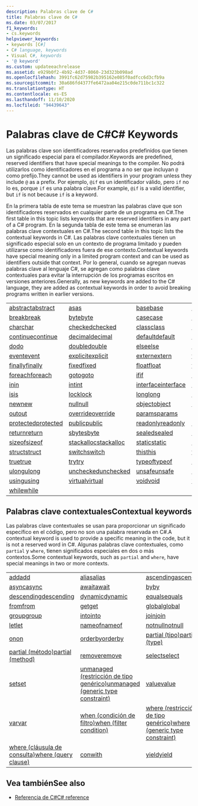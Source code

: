 ```yaml
---
description: Palabras clave de C#
title: Palabras clave de C#
ms.date: 03/07/2017
f1_keywords:
- cs.keywords
helpviewer_keywords:
- keywords [C#]
- C# language, keywords
- Visual C#, keywords
- '@ keyword'
ms.custom: updateeachrelease
ms.assetid: e929b0f2-4b92-4d37-8060-23d323b098ad
ms.openlocfilehash: 3991fc62d75982b395162e085f0adfcc6d3cfb9a
ms.sourcegitcommit: 30a686fd4377fe6472aa04e215c0de711bc1c322
ms.translationtype: HT
ms.contentlocale: es-ES
ms.lasthandoff: 11/10/2020
ms.locfileid: "94439643"
---
```

# <a name="c-keywords"></a><span data-ttu-id="18f09-103">Palabras clave de C#</span><span class="sxs-lookup"><span data-stu-id="18f09-103">C# Keywords</span></span>

<span data-ttu-id="18f09-104">Las palabras clave son identificadores reservados predefinidos que tienen un significado especial para el compilador.</span><span class="sxs-lookup"><span data-stu-id="18f09-104">Keywords are predefined, reserved identifiers that have special meanings to the compiler.</span></span> <span data-ttu-id="18f09-105">No podrá utilizarlos como identificadores en el programa a no ser que incluyan `@` como prefijo.</span><span class="sxs-lookup"><span data-stu-id="18f09-105">They cannot be used as identifiers in your program unless they include `@` as a prefix.</span></span> <span data-ttu-id="18f09-106">Por ejemplo, `@if` es un identificador válido, pero `if` no lo es, porque `if` es una palabra clave.</span><span class="sxs-lookup"><span data-stu-id="18f09-106">For example, `@if` is a valid identifier, but `if` is not because `if` is a keyword.</span></span>  
  
 <span data-ttu-id="18f09-107">En la primera tabla de este tema se muestran las palabras clave que son identificadores reservados en cualquier parte de un programa en C#.</span><span class="sxs-lookup"><span data-stu-id="18f09-107">The first table in this topic lists keywords that are reserved identifiers in any part of a C# program.</span></span> <span data-ttu-id="18f09-108">En la segunda tabla de este tema se enumeran las palabras clave contextuales en C#.</span><span class="sxs-lookup"><span data-stu-id="18f09-108">The second table in this topic lists the contextual keywords in C#.</span></span> <span data-ttu-id="18f09-109">Las palabras clave contextuales tienen un significado especial solo en un contexto de programa limitado y pueden utilizarse como identificadores fuera de ese contexto.</span><span class="sxs-lookup"><span data-stu-id="18f09-109">Contextual keywords have special meaning only in a limited program context and can be used as identifiers outside that context.</span></span> <span data-ttu-id="18f09-110">Por lo general, cuando se agregan nuevas palabras clave al lenguaje C#, se agregan como palabras clave contextuales para evitar la interrupción de los programas escritos en versiones anteriores.</span><span class="sxs-lookup"><span data-stu-id="18f09-110">Generally, as new keywords are added to the C# language, they are added as contextual keywords in order to avoid breaking programs written in earlier versions.</span></span>  
  
|||||  
|---|---|---|---|  
|[<span data-ttu-id="18f09-111">abstract</span><span class="sxs-lookup"><span data-stu-id="18f09-111">abstract</span></span>](abstract.md)|[<span data-ttu-id="18f09-112">as</span><span class="sxs-lookup"><span data-stu-id="18f09-112">as</span></span>](../operators/type-testing-and-cast.md#as-operator)|[<span data-ttu-id="18f09-113">base</span><span class="sxs-lookup"><span data-stu-id="18f09-113">base</span></span>](base.md)|[<span data-ttu-id="18f09-114">bool</span><span class="sxs-lookup"><span data-stu-id="18f09-114">bool</span></span>](../builtin-types/bool.md)|  
|[<span data-ttu-id="18f09-115">break</span><span class="sxs-lookup"><span data-stu-id="18f09-115">break</span></span>](break.md)|[<span data-ttu-id="18f09-116">byte</span><span class="sxs-lookup"><span data-stu-id="18f09-116">byte</span></span>](../builtin-types/integral-numeric-types.md)|[<span data-ttu-id="18f09-117">case</span><span class="sxs-lookup"><span data-stu-id="18f09-117">case</span></span>](switch.md)|[<span data-ttu-id="18f09-118">catch</span><span class="sxs-lookup"><span data-stu-id="18f09-118">catch</span></span>](try-catch.md)|  
|[<span data-ttu-id="18f09-119">char</span><span class="sxs-lookup"><span data-stu-id="18f09-119">char</span></span>](../builtin-types/char.md)|[<span data-ttu-id="18f09-120">checked</span><span class="sxs-lookup"><span data-stu-id="18f09-120">checked</span></span>](checked.md)|[<span data-ttu-id="18f09-121">class</span><span class="sxs-lookup"><span data-stu-id="18f09-121">class</span></span>](class.md)|[<span data-ttu-id="18f09-122">const</span><span class="sxs-lookup"><span data-stu-id="18f09-122">const</span></span>](const.md)|  
|[<span data-ttu-id="18f09-123">continue</span><span class="sxs-lookup"><span data-stu-id="18f09-123">continue</span></span>](continue.md)|[<span data-ttu-id="18f09-124">decimal</span><span class="sxs-lookup"><span data-stu-id="18f09-124">decimal</span></span>](../builtin-types/floating-point-numeric-types.md)|[<span data-ttu-id="18f09-125">default</span><span class="sxs-lookup"><span data-stu-id="18f09-125">default</span></span>](default.md)|[<span data-ttu-id="18f09-126">delegate</span><span class="sxs-lookup"><span data-stu-id="18f09-126">delegate</span></span>](../builtin-types/reference-types.md)|  
|[<span data-ttu-id="18f09-127">do</span><span class="sxs-lookup"><span data-stu-id="18f09-127">do</span></span>](do.md)|[<span data-ttu-id="18f09-128">double</span><span class="sxs-lookup"><span data-stu-id="18f09-128">double</span></span>](../builtin-types/floating-point-numeric-types.md)|[<span data-ttu-id="18f09-129">else</span><span class="sxs-lookup"><span data-stu-id="18f09-129">else</span></span>](if-else.md)|[<span data-ttu-id="18f09-130">enum</span><span class="sxs-lookup"><span data-stu-id="18f09-130">enum</span></span>](../builtin-types/enum.md)|  
|[<span data-ttu-id="18f09-131">event</span><span class="sxs-lookup"><span data-stu-id="18f09-131">event</span></span>](event.md)|[<span data-ttu-id="18f09-132">explicit</span><span class="sxs-lookup"><span data-stu-id="18f09-132">explicit</span></span>](../operators/user-defined-conversion-operators.md)|[<span data-ttu-id="18f09-133">extern</span><span class="sxs-lookup"><span data-stu-id="18f09-133">extern</span></span>](extern.md)|[<span data-ttu-id="18f09-134">false</span><span class="sxs-lookup"><span data-stu-id="18f09-134">false</span></span>](../builtin-types/bool.md)|  
|[<span data-ttu-id="18f09-135">finally</span><span class="sxs-lookup"><span data-stu-id="18f09-135">finally</span></span>](try-finally.md)|[<span data-ttu-id="18f09-136">fixed</span><span class="sxs-lookup"><span data-stu-id="18f09-136">fixed</span></span>](fixed-statement.md)|[<span data-ttu-id="18f09-137">float</span><span class="sxs-lookup"><span data-stu-id="18f09-137">float</span></span>](../builtin-types/floating-point-numeric-types.md)|[<span data-ttu-id="18f09-138">for</span><span class="sxs-lookup"><span data-stu-id="18f09-138">for</span></span>](for.md)|  
|[<span data-ttu-id="18f09-139">foreach</span><span class="sxs-lookup"><span data-stu-id="18f09-139">foreach</span></span>](foreach-in.md)|[<span data-ttu-id="18f09-140">goto</span><span class="sxs-lookup"><span data-stu-id="18f09-140">goto</span></span>](goto.md)|[<span data-ttu-id="18f09-141">if</span><span class="sxs-lookup"><span data-stu-id="18f09-141">if</span></span>](if-else.md)|[<span data-ttu-id="18f09-142">implicit</span><span class="sxs-lookup"><span data-stu-id="18f09-142">implicit</span></span>](../operators/user-defined-conversion-operators.md)|  
|[<span data-ttu-id="18f09-143">in</span><span class="sxs-lookup"><span data-stu-id="18f09-143">in</span></span>](in.md)|[<span data-ttu-id="18f09-144">int</span><span class="sxs-lookup"><span data-stu-id="18f09-144">int</span></span>](../builtin-types/integral-numeric-types.md)|[<span data-ttu-id="18f09-145">interface</span><span class="sxs-lookup"><span data-stu-id="18f09-145">interface</span></span>](interface.md)|[<span data-ttu-id="18f09-146">internal</span><span class="sxs-lookup"><span data-stu-id="18f09-146">internal</span></span>](internal.md)|
|[<span data-ttu-id="18f09-147">is</span><span class="sxs-lookup"><span data-stu-id="18f09-147">is</span></span>](is.md)|[<span data-ttu-id="18f09-148">lock</span><span class="sxs-lookup"><span data-stu-id="18f09-148">lock</span></span>](lock-statement.md)|[<span data-ttu-id="18f09-149">long</span><span class="sxs-lookup"><span data-stu-id="18f09-149">long</span></span>](../builtin-types/integral-numeric-types.md)|[<span data-ttu-id="18f09-150">namespace</span><span class="sxs-lookup"><span data-stu-id="18f09-150">namespace</span></span>](namespace.md)|
|[<span data-ttu-id="18f09-151">new</span><span class="sxs-lookup"><span data-stu-id="18f09-151">new</span></span>](../operators/new-operator.md)|[<span data-ttu-id="18f09-152">null</span><span class="sxs-lookup"><span data-stu-id="18f09-152">null</span></span>](null.md)|[<span data-ttu-id="18f09-153">object</span><span class="sxs-lookup"><span data-stu-id="18f09-153">object</span></span>](../builtin-types/reference-types.md)|[<span data-ttu-id="18f09-154">operator</span><span class="sxs-lookup"><span data-stu-id="18f09-154">operator</span></span>](../operators/operator-overloading.md)|
|[<span data-ttu-id="18f09-155">out</span><span class="sxs-lookup"><span data-stu-id="18f09-155">out</span></span>](out.md)|[<span data-ttu-id="18f09-156">override</span><span class="sxs-lookup"><span data-stu-id="18f09-156">override</span></span>](override.md)|[<span data-ttu-id="18f09-157">params</span><span class="sxs-lookup"><span data-stu-id="18f09-157">params</span></span>](params.md)|[<span data-ttu-id="18f09-158">private</span><span class="sxs-lookup"><span data-stu-id="18f09-158">private</span></span>](private.md)|
|[<span data-ttu-id="18f09-159">protected</span><span class="sxs-lookup"><span data-stu-id="18f09-159">protected</span></span>](protected.md)|[<span data-ttu-id="18f09-160">public</span><span class="sxs-lookup"><span data-stu-id="18f09-160">public</span></span>](public.md)|[<span data-ttu-id="18f09-161">readonly</span><span class="sxs-lookup"><span data-stu-id="18f09-161">readonly</span></span>](readonly.md)|[<span data-ttu-id="18f09-162">ref</span><span class="sxs-lookup"><span data-stu-id="18f09-162">ref</span></span>](ref.md)|
|[<span data-ttu-id="18f09-163">return</span><span class="sxs-lookup"><span data-stu-id="18f09-163">return</span></span>](return.md)|[<span data-ttu-id="18f09-164">sbyte</span><span class="sxs-lookup"><span data-stu-id="18f09-164">sbyte</span></span>](../builtin-types/integral-numeric-types.md)|[<span data-ttu-id="18f09-165">sealed</span><span class="sxs-lookup"><span data-stu-id="18f09-165">sealed</span></span>](sealed.md)|[<span data-ttu-id="18f09-166">short</span><span class="sxs-lookup"><span data-stu-id="18f09-166">short</span></span>](../builtin-types/integral-numeric-types.md)||
[<span data-ttu-id="18f09-167">sizeof</span><span class="sxs-lookup"><span data-stu-id="18f09-167">sizeof</span></span>](../operators/sizeof.md)|[<span data-ttu-id="18f09-168">stackalloc</span><span class="sxs-lookup"><span data-stu-id="18f09-168">stackalloc</span></span>](../operators/stackalloc.md)|[<span data-ttu-id="18f09-169">static</span><span class="sxs-lookup"><span data-stu-id="18f09-169">static</span></span>](static.md)|[<span data-ttu-id="18f09-170">string</span><span class="sxs-lookup"><span data-stu-id="18f09-170">string</span></span>](../builtin-types/reference-types.md)|
|[<span data-ttu-id="18f09-171">struct</span><span class="sxs-lookup"><span data-stu-id="18f09-171">struct</span></span>](../builtin-types/struct.md)|[<span data-ttu-id="18f09-172">switch</span><span class="sxs-lookup"><span data-stu-id="18f09-172">switch</span></span>](switch.md)|[<span data-ttu-id="18f09-173">this</span><span class="sxs-lookup"><span data-stu-id="18f09-173">this</span></span>](this.md)|[<span data-ttu-id="18f09-174">throw</span><span class="sxs-lookup"><span data-stu-id="18f09-174">throw</span></span>](throw.md)|
|[<span data-ttu-id="18f09-175">true</span><span class="sxs-lookup"><span data-stu-id="18f09-175">true</span></span>](../builtin-types/bool.md)|[<span data-ttu-id="18f09-176">try</span><span class="sxs-lookup"><span data-stu-id="18f09-176">try</span></span>](try-catch.md)|[<span data-ttu-id="18f09-177">typeof</span><span class="sxs-lookup"><span data-stu-id="18f09-177">typeof</span></span>](../operators/type-testing-and-cast.md#typeof-operator)|[<span data-ttu-id="18f09-178">uint</span><span class="sxs-lookup"><span data-stu-id="18f09-178">uint</span></span>](../builtin-types/integral-numeric-types.md)|
|[<span data-ttu-id="18f09-179">ulong</span><span class="sxs-lookup"><span data-stu-id="18f09-179">ulong</span></span>](../builtin-types/integral-numeric-types.md)|[<span data-ttu-id="18f09-180">unchecked</span><span class="sxs-lookup"><span data-stu-id="18f09-180">unchecked</span></span>](unchecked.md)|[<span data-ttu-id="18f09-181">unsafe</span><span class="sxs-lookup"><span data-stu-id="18f09-181">unsafe</span></span>](unsafe.md)|[<span data-ttu-id="18f09-182">ushort</span><span class="sxs-lookup"><span data-stu-id="18f09-182">ushort</span></span>](../builtin-types/integral-numeric-types.md)|
|[<span data-ttu-id="18f09-183">using</span><span class="sxs-lookup"><span data-stu-id="18f09-183">using</span></span>](using.md)|[<span data-ttu-id="18f09-184">virtual</span><span class="sxs-lookup"><span data-stu-id="18f09-184">virtual</span></span>](virtual.md)|[<span data-ttu-id="18f09-185">void</span><span class="sxs-lookup"><span data-stu-id="18f09-185">void</span></span>](../builtin-types/void.md)|[<span data-ttu-id="18f09-186">volatile</span><span class="sxs-lookup"><span data-stu-id="18f09-186">volatile</span></span>](volatile.md)|
|[<span data-ttu-id="18f09-187">while</span><span class="sxs-lookup"><span data-stu-id="18f09-187">while</span></span>](while.md)|

## <a name="contextual-keywords"></a><span data-ttu-id="18f09-188">Palabras clave contextuales</span><span class="sxs-lookup"><span data-stu-id="18f09-188">Contextual keywords</span></span>

 <span data-ttu-id="18f09-189">Las palabras clave contextuales se usan para proporcionar un significado específico en el código, pero no son una palabra reservada en C#.</span><span class="sxs-lookup"><span data-stu-id="18f09-189">A contextual keyword is used to provide a specific meaning in the code, but it is not a reserved word in C#.</span></span> <span data-ttu-id="18f09-190">Algunas palabras clave contextuales, como `partial` y `where`, tienen significados especiales en dos o más contextos.</span><span class="sxs-lookup"><span data-stu-id="18f09-190">Some contextual keywords, such as `partial` and `where`, have special meanings in two or more contexts.</span></span>  
  
||||  
|---|---|---|  
|[<span data-ttu-id="18f09-191">add</span><span class="sxs-lookup"><span data-stu-id="18f09-191">add</span></span>](add.md)|[<span data-ttu-id="18f09-192">alias</span><span class="sxs-lookup"><span data-stu-id="18f09-192">alias</span></span>](extern-alias.md)|[<span data-ttu-id="18f09-193">ascending</span><span class="sxs-lookup"><span data-stu-id="18f09-193">ascending</span></span>](ascending.md)|
|[<span data-ttu-id="18f09-194">async</span><span class="sxs-lookup"><span data-stu-id="18f09-194">async</span></span>](async.md)|[<span data-ttu-id="18f09-195">await</span><span class="sxs-lookup"><span data-stu-id="18f09-195">await</span></span>](../operators/await.md)|[<span data-ttu-id="18f09-196">by</span><span class="sxs-lookup"><span data-stu-id="18f09-196">by</span></span>](by.md)|
|[<span data-ttu-id="18f09-197">descending</span><span class="sxs-lookup"><span data-stu-id="18f09-197">descending</span></span>](descending.md)|[<span data-ttu-id="18f09-198">dynamic</span><span class="sxs-lookup"><span data-stu-id="18f09-198">dynamic</span></span>](../builtin-types/reference-types.md)|[<span data-ttu-id="18f09-199">equals</span><span class="sxs-lookup"><span data-stu-id="18f09-199">equals</span></span>](equals.md)|
|[<span data-ttu-id="18f09-200">from</span><span class="sxs-lookup"><span data-stu-id="18f09-200">from</span></span>](from-clause.md)|[<span data-ttu-id="18f09-201">get</span><span class="sxs-lookup"><span data-stu-id="18f09-201">get</span></span>](get.md)|[<span data-ttu-id="18f09-202">global</span><span class="sxs-lookup"><span data-stu-id="18f09-202">global</span></span>](../operators/namespace-alias-qualifier.md)|
|[<span data-ttu-id="18f09-203">group</span><span class="sxs-lookup"><span data-stu-id="18f09-203">group</span></span>](group-clause.md)|[<span data-ttu-id="18f09-204">into</span><span class="sxs-lookup"><span data-stu-id="18f09-204">into</span></span>](into.md)|[<span data-ttu-id="18f09-205">join</span><span class="sxs-lookup"><span data-stu-id="18f09-205">join</span></span>](join-clause.md)|
|[<span data-ttu-id="18f09-206">let</span><span class="sxs-lookup"><span data-stu-id="18f09-206">let</span></span>](let-clause.md)|[<span data-ttu-id="18f09-207">nameof</span><span class="sxs-lookup"><span data-stu-id="18f09-207">nameof</span></span>](../operators/nameof.md)|[<span data-ttu-id="18f09-208">notnull</span><span class="sxs-lookup"><span data-stu-id="18f09-208">notnull</span></span>](../../programming-guide/generics/constraints-on-type-parameters.md#notnull-constraint)|
|[<span data-ttu-id="18f09-209">on</span><span class="sxs-lookup"><span data-stu-id="18f09-209">on</span></span>](on.md)|[<span data-ttu-id="18f09-210">orderby</span><span class="sxs-lookup"><span data-stu-id="18f09-210">orderby</span></span>](orderby-clause.md)|[<span data-ttu-id="18f09-211">partial (tipo)</span><span class="sxs-lookup"><span data-stu-id="18f09-211">partial (type)</span></span>](partial-type.md)|
|[<span data-ttu-id="18f09-212">partial (método)</span><span class="sxs-lookup"><span data-stu-id="18f09-212">partial (method)</span></span>](partial-method.md)|[<span data-ttu-id="18f09-213">remove</span><span class="sxs-lookup"><span data-stu-id="18f09-213">remove</span></span>](remove.md)|[<span data-ttu-id="18f09-214">select</span><span class="sxs-lookup"><span data-stu-id="18f09-214">select</span></span>](select-clause.md)|
|[<span data-ttu-id="18f09-215">set</span><span class="sxs-lookup"><span data-stu-id="18f09-215">set</span></span>](set.md)|[<span data-ttu-id="18f09-216">unmanaged (restricción de tipo genérico)</span><span class="sxs-lookup"><span data-stu-id="18f09-216">unmanaged (generic type constraint)</span></span>](../../programming-guide/generics/constraints-on-type-parameters.md#unmanaged-constraint)|[<span data-ttu-id="18f09-217">value</span><span class="sxs-lookup"><span data-stu-id="18f09-217">value</span></span>](value.md)|
|[<span data-ttu-id="18f09-218">var</span><span class="sxs-lookup"><span data-stu-id="18f09-218">var</span></span>](var.md)|[<span data-ttu-id="18f09-219">when (condición de filtro)</span><span class="sxs-lookup"><span data-stu-id="18f09-219">when (filter condition)</span></span>](when.md)|[<span data-ttu-id="18f09-220">where (restricción de tipo genérico)</span><span class="sxs-lookup"><span data-stu-id="18f09-220">where (generic type constraint)</span></span>](where-generic-type-constraint.md)|
|[<span data-ttu-id="18f09-221">where (cláusula de consulta)</span><span class="sxs-lookup"><span data-stu-id="18f09-221">where (query clause)</span></span>](where-clause.md)|[<span data-ttu-id="18f09-222">con</span><span class="sxs-lookup"><span data-stu-id="18f09-222">with</span></span>](../operators/with-expression.md)|[<span data-ttu-id="18f09-223">yield</span><span class="sxs-lookup"><span data-stu-id="18f09-223">yield</span></span>](yield.md)|
  
## <a name="see-also"></a><span data-ttu-id="18f09-224">Vea también</span><span class="sxs-lookup"><span data-stu-id="18f09-224">See also</span></span>

- [<span data-ttu-id="18f09-225">Referencia de C#</span><span class="sxs-lookup"><span data-stu-id="18f09-225">C# reference</span></span>](../index.md)
